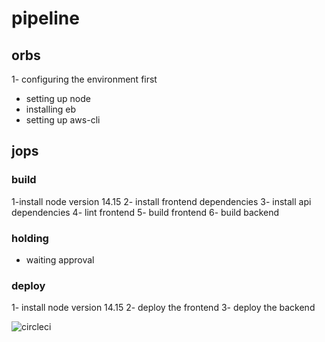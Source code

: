# pipeline

## orbs

1- configuring the environment first

- setting up node
- installing eb
- setting up aws-cli

## jops

### build

1-install node version 14.15
2- install frontend dependencies
3- install api dependencies
4- lint frontend
5- build frontend
6- build backend

### holding

- waiting approval

### deploy

1- install node version 14.15
2- deploy the frontend
3- deploy the backend

![circleci](https://user-images.githubusercontent.com/98834672/216134888-846cf6c0-473e-4d9b-a743-5773cc0cdd8f.png)
